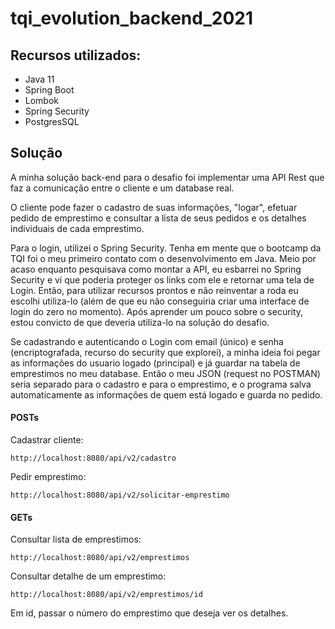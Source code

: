# tqi_evolution_backend_2021

## Recursos utilizados:

- Java 11
- Spring Boot
- Lombok
- Spring Security
- PostgresSQL

## Solução

A minha solução back-end para o desafio foi implementar uma API Rest que faz a comunicação entre o cliente e um database real.

O cliente pode fazer o cadastro de suas informações, "logar", efetuar pedido de emprestimo e consultar a lista de seus pedidos e os detalhes individuais de cada emprestimo.

Para o login, utilizei o Spring Security. Tenha em mente que o bootcamp da TQI foi o meu primeiro contato com o desenvolvimento em Java. Meio por acaso enquanto pesquisava como montar a API, eu esbarrei no Spring Security e ví que poderia proteger os links com ele e retornar uma tela de Login. Então, para utilizar recursos prontos e não reinventar a roda eu escolhi utiliza-lo (além de que eu não conseguiria criar uma interface de login do zero no momento). Após aprender um pouco sobre o security, estou convicto de que deveria utiliza-lo na solução do desafio.

Se cadastrando e autenticando o Login com email (único) e senha (encriptografada, recurso do security que explorei), a minha ideia foi pegar as informações do usuario logado (principal) e já guardar na tabela de emprestimos no meu database. Então o meu JSON (request no POSTMAN) seria separado para o cadastro e para o emprestimo, e o programa salva automaticamente as informações de quem está logado e guarda no pedido.

#### POSTs

Cadastrar cliente:
~~~
http://localhost:8080/api/v2/cadastro
~~~

Pedir emprestimo:
~~~
http://localhost:8080/api/v2/solicitar-emprestimo
~~~

#### GETs

Consultar lista de emprestimos:
~~~
http://localhost:8080/api/v2/emprestimos
~~~

Consultar detalhe de um emprestimo:
~~~
http://localhost:8080/api/v2/emprestimos/id
~~~
Em id, passar o número do emprestimo que deseja ver os detalhes.

